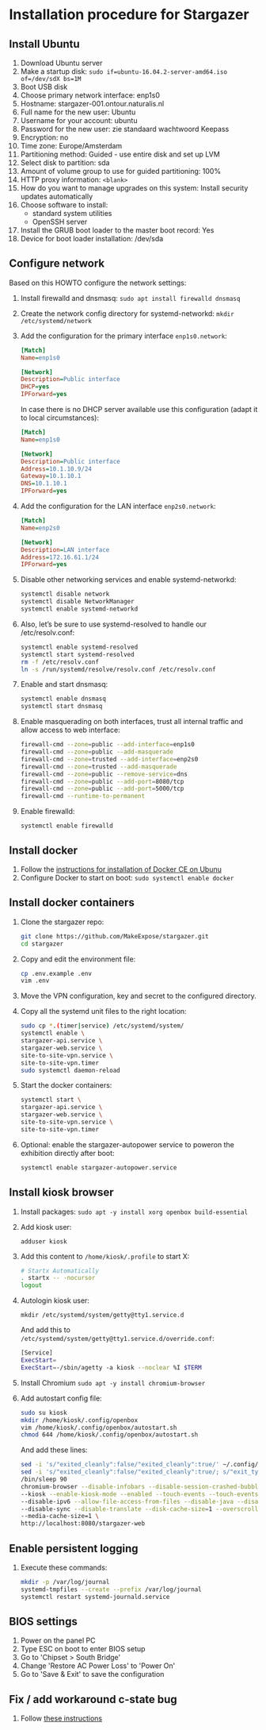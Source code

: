 # Installation procedure for Stargazer

## Install Ubuntu

1. Download Ubuntu server
1. Make a startup disk:
   `sudo if=ubuntu-16.04.2-server-amd64.iso of=/dev/sdX bs=1M`
1. Boot USB disk
1. Choose primary network interface: enp1s0
1. Hostname: stargazer-001.ontour.naturalis.nl
1. Full name for the new user: Ubuntu
1. Username for your account: ubuntu
1. Password for the new user: zie standaard wachtwoord Keepass
1. Encryption: no
1. Time zone: Europe/Amsterdam
1. Partitioning method: Guided - use entire disk and set up LVM
1. Select disk to partition: sda
1. Amount of volume group to use for guided partitioning: 100%
1. HTTP proxy information: `<blank>`
1. How do you want to manage upgrades on this system: Install security updates automatically
1. Choose software to install:
   * standard system utilities
   * OpenSSH server
1. Install the GRUB boot loader to the master boot record: Yes
1. Device for boot loader installation: /dev/sda

## Configure network

Based on this HOWTO configure the network settings:

1. Install firewalld and dnsmasq:
  `sudo apt install firewalld dnsmasq`
1. Create the network config directory for systemd-networkd:
   `mkdir /etc/systemd/network`
1. Add the configuration for the primary interface `enp1s0.network`:

   ```ini
   [Match]
   Name=enp1s0

   [Network]
   Description=Public interface
   DHCP=yes
   IPForward=yes
   ```

   In case there is no DHCP server available use this configuration (adapt it to
   local circumstances):

   ```ini
   [Match]
   Name=enp1s0

   [Network]
   Description=Public interface
   Address=10.1.10.9/24
   Gateway=10.1.10.1
   DNS=10.1.10.1
   IPForward=yes
   ```

1. Add the configuration for the LAN interface `enp2s0.network`:

   ```ini
   [Match]
   Name=enp2s0

   [Network]
   Description=LAN interface
   Address=172.16.61.1/24
   IPForward=yes
   ```

1. Disable other networking services and enable systemd-networkd:

   ```bash
   systemctl disable network
   systemctl disable NetworkManager
   systemctl enable systemd-networkd
   ```

1. Also, let’s be sure to use systemd-resolved to handle our /etc/resolv.conf:

   ```bash
   systemctl enable systemd-resolved
   systemctl start systemd-resolved
   rm -f /etc/resolv.conf
   ln -s /run/systemd/resolve/resolv.conf /etc/resolv.conf
   ```

1. Enable and start dnsmasq:

   ```bash
   systemctl enable dnsmasq
   systemctl start dnsmasq
   ```

1. Enable masquerading on both interfaces, trust all internal traffic and allow
   access to web interface:

   ```bash
   firewall-cmd --zone=public --add-interface=enp1s0
   firewall-cmd --zone=public --add-masquerade
   firewall-cmd --zone=trusted --add-interface=enp2s0
   firewall-cmd --zone=trusted --add-masquerade
   firewall-cmd --zone=public --remove-service=dns
   firewall-cmd --zone=public --add-port=8080/tcp
   firewall-cmd --zone=public --add-port=5000/tcp
   firewall-cmd --runtime-to-permanent
   ```

1. Enable firewalld:

   `systemctl enable firewalld`

## Install docker

1. Follow the [instructions for installation of Docker CE on
   Ubunu](https://store.docker.com/editions/community/docker-ce-server-ubuntu)
1. Configure Docker to start on boot:
   `sudo systemctl enable docker`

## Install docker containers

1. Clone the stargazer repo:

   ```bash
   git clone https://github.com/MakeExpose/stargazer.git
   cd stargazer
   ```

1. Copy and edit the environment file:

   ```bash
   cp .env.example .env
   vim .env
   ```

1. Move the VPN configuration, key and secret to the configured directory.

1. Copy all the systemd unit files to the right location:

   ```bash
   sudo cp *.(timer|service) /etc/systemd/system/
   systemctl enable \
   stargazer-api.service \
   stargazer-web.service \
   site-to-site-vpn.service \
   site-to-site-vpn.timer
   sudo systemctl daemon-reload
   ```

1. Start the docker containers:

   ```bash
   systemctl start \
   stargazer-api.service \
   stargazer-web.service \
   site-to-site-vpn.service \
   site-to-site-vpn.timer
   ```

1. Optional: enable the stargazer-autopower service to poweron the exhibition
   directly after boot:

   ```bash
   systemctl enable stargazer-autopower.service
   ```

## Install kiosk browser

1. Install packages:
   `sudo apt -y install xorg openbox build-essential`
1. Add kiosk user:

   `adduser kiosk`

1. Add this content to `/home/kiosk/.profile` to start X:

   ```bash
   # Startx Automatically
   . startx -- -nocursor
   logout
   ```

1. Autologin kiosk user:

   `mkdir /etc/systemd/system/getty@tty1.service.d`

   And add this to `/etc/systemd/system/getty@tty1.service.d/override.conf`:

   ```bash
   [Service]
   ExecStart=
   ExecStart=-/sbin/agetty -a kiosk --noclear %I $TERM
   ```

1. Install Chromium
   `sudo apt -y install chromium-browser`

1. Add autostart config file:

   ```bash
   sudo su kiosk
   mkdir /home/kiosk/.config/openbox
   vim /home/kiosk/.config/openbox/autostart.sh
   chmod 644 /home/kiosk/.config/openbox/autostart.sh
   ```

   And add these lines:

   ```bash
   sed -i 's/"exited_cleanly":false/"exited_cleanly":true/' ~/.config/chromium/'Local State'
   sed -i 's/"exited_cleanly":false/"exited_cleanly":true/; s/"exit_type":"[^"]\+"/"exit_type":"Normal"/' ~/.config/chromium/Default/Preferences
   /bin/sleep 90
   chromium-browser --disable-infobars --disable-session-crashed-bubble \
   --kiosk --enable-kiosk-mode --enabled --touch-events --touch-events-ui \
   --disable-ipv6 --allow-file-access-from-files --disable-java --disable-restore-session-state \
   --disable-sync --disable-translate --disk-cache-size=1 --overscroll-history-navigation=0 \
   --media-cache-size=1 \
   http://localhost:8080/stargazer-web
   ```

## Enable persistent logging

1. Execute these commands:

   ```bash
   mkdir -p /var/log/journal
   systemd-tmpfiles --create --prefix /var/log/journal
   systemctl restart systemd-journald.service
   ```

## BIOS settings

1. Power on the panel PC
1. Type ESC on boot to enter BIOS setup
1. Go to 'Chipset > South Bridge'
1. Change 'Restore AC Power Loss' to 'Power On'
1. Go to 'Save & Exit' to save the configuration

## Fix / add workaround c-state bug

1. Follow [these instructions](https://askubuntu.com/questions/803640/system-freezes-completely-with-intel-bay-trail/803649#803649)
